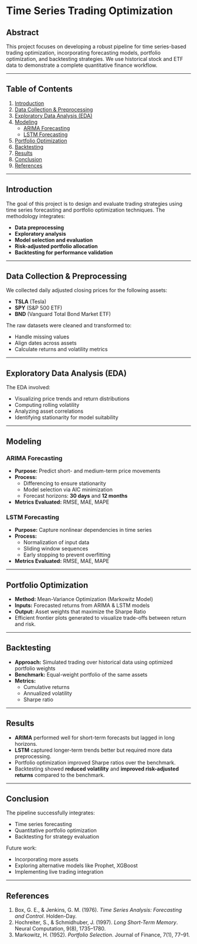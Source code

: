 # Time Series Trading Optimization

## Abstract
This project focuses on developing a robust pipeline for time series-based trading optimization, incorporating forecasting models, portfolio optimization, and backtesting strategies. We use historical stock and ETF data to demonstrate a complete quantitative finance workflow.

---

## Table of Contents
1. [Introduction](#introduction)  
2. [Data Collection & Preprocessing](#data-collection--preprocessing)  
3. [Exploratory Data Analysis (EDA)](#exploratory-data-analysis-eda)  
4. [Modeling](#modeling)  
   - [ARIMA Forecasting](#arima-forecasting)  
   - [LSTM Forecasting](#lstm-forecasting)  
5. [Portfolio Optimization](#portfolio-optimization)  
6. [Backtesting](#backtesting)  
7. [Results](#results)  
8. [Conclusion](#conclusion)  
9. [References](#references)  

---

## Introduction
The goal of this project is to design and evaluate trading strategies using time series forecasting and portfolio optimization techniques. The methodology integrates:
- **Data preprocessing**
- **Exploratory analysis**
- **Model selection and evaluation**
- **Risk-adjusted portfolio allocation**
- **Backtesting for performance validation**

---

## Data Collection & Preprocessing
We collected daily adjusted closing prices for the following assets:
- **TSLA** (Tesla)
- **SPY** (S&P 500 ETF)
- **BND** (Vanguard Total Bond Market ETF)

The raw datasets were cleaned and transformed to:
- Handle missing values
- Align dates across assets
- Calculate returns and volatility metrics

---

## Exploratory Data Analysis (EDA)
The EDA involved:
- Visualizing price trends and return distributions
- Computing rolling volatility
- Analyzing asset correlations
- Identifying stationarity for model suitability

---

## Modeling

### ARIMA Forecasting
- **Purpose:** Predict short- and medium-term price movements  
- **Process:**  
  - Differencing to ensure stationarity  
  - Model selection via AIC minimization  
  - Forecast horizons: **30 days** and **12 months**  
- **Metrics Evaluated:** RMSE, MAE, MAPE

### LSTM Forecasting
- **Purpose:** Capture nonlinear dependencies in time series  
- **Process:**  
  - Normalization of input data  
  - Sliding window sequences  
  - Early stopping to prevent overfitting  
- **Metrics Evaluated:** RMSE, MAE, MAPE

---

## Portfolio Optimization
- **Method:** Mean-Variance Optimization (Markowitz Model)  
- **Inputs:** Forecasted returns from ARIMA & LSTM models  
- **Output:** Asset weights that maximize the Sharpe Ratio  
- Efficient frontier plots generated to visualize trade-offs between return and risk.

---

## Backtesting
- **Approach:** Simulated trading over historical data using optimized portfolio weights  
- **Benchmark:** Equal-weight portfolio of the same assets  
- **Metrics:**  
  - Cumulative returns  
  - Annualized volatility  
  - Sharpe ratio

---

## Results
- **ARIMA** performed well for short-term forecasts but lagged in long horizons.  
- **LSTM** captured longer-term trends better but required more data preprocessing.  
- Portfolio optimization improved Sharpe ratios over the benchmark.  
- Backtesting showed **reduced volatility** and **improved risk-adjusted returns** compared to the benchmark.

---

## Conclusion
The pipeline successfully integrates:
- Time series forecasting
- Quantitative portfolio optimization
- Backtesting for strategy evaluation

Future work:
- Incorporating more assets
- Exploring alternative models like Prophet, XGBoost
- Implementing live trading integration

---

## References
1. Box, G. E., & Jenkins, G. M. (1976). *Time Series Analysis: Forecasting and Control*. Holden-Day.  
2. Hochreiter, S., & Schmidhuber, J. (1997). *Long Short-Term Memory*. Neural Computation, 9(8), 1735–1780.  
3. Markowitz, H. (1952). *Portfolio Selection*. Journal of Finance, 7(1), 77–91.
